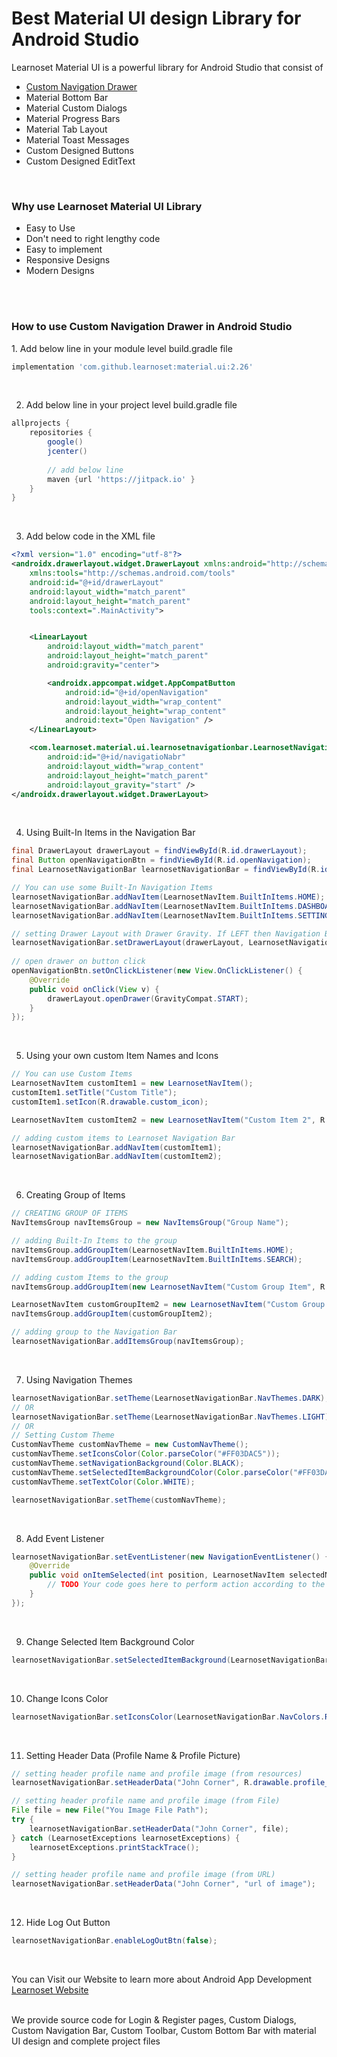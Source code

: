 
# Best Material UI design Library for Android Studio

Learnoset Material UI is a powerful library for Android Studio that consist of
<ul>
<a href = "#navigation_bar"><li>Custom Navigation Drawer</li></a>
<li>Material Bottom Bar</li>
<li>Material Custom Dialogs</li>
<li>Material Progress Bars</li>
<li>Material Tab Layout</li>
<li>Material Toast Messages</li>
<li>Custom Designed Buttons</li>
<li>Custom Designed EditText</li>
</ul>
<br>

<h3>Why use Learnoset Material UI Library</h3>
<ul>
<li>
  Easy to Use 
 </li>
  <li>
  Don't need to right lengthy code
 </li>  
  <li>
  Easy to implement
 </li>
  <li>
  Responsive Designs
 </li>
  <li>
  Modern Designs
 </li> 
</ul>
<br><br>
<h3 id = "navigation_bar">How to use Custom Navigation Drawer in Android Studio</h3>
1. Add below line in your module level build.gradle file

```groovy
implementation 'com.github.learnoset:material.ui:2.26'
```

<br>

2. Add below line in your project level build.gradle file

```groovy
allprojects {
    repositories {
        google()
        jcenter()
        
        // add below line
        maven {url 'https://jitpack.io' }
    }
}
```

<br>


3. Add below code in the XML file

```xml
<?xml version="1.0" encoding="utf-8"?>
<androidx.drawerlayout.widget.DrawerLayout xmlns:android="http://schemas.android.com/apk/res/android"
    xmlns:tools="http://schemas.android.com/tools"
    android:id="@+id/drawerLayout"
    android:layout_width="match_parent"
    android:layout_height="match_parent"
    tools:context=".MainActivity">


    <LinearLayout
        android:layout_width="match_parent"
        android:layout_height="match_parent"
        android:gravity="center">

        <androidx.appcompat.widget.AppCompatButton
            android:id="@+id/openNavigation"
            android:layout_width="wrap_content"
            android:layout_height="wrap_content"
            android:text="Open Navigation" />
    </LinearLayout>

    <com.learnoset.material.ui.learnosetnavigationbar.LearnosetNavigationBar
        android:id="@+id/navigatioNabr"
        android:layout_width="wrap_content"
        android:layout_height="match_parent"
        android:layout_gravity="start" />
</androidx.drawerlayout.widget.DrawerLayout>
```

<br>

4. Using Built-In Items in the Navigation Bar

```java
final DrawerLayout drawerLayout = findViewById(R.id.drawerLayout);
final Button openNavigationBtn = findViewById(R.id.openNavigation);
final LearnosetNavigationBar learnosetNavigationBar = findViewById(R.id.navigatioNabr);

// You can use some Built-In Navigation Items
learnosetNavigationBar.addNavItem(LearnosetNavItem.BuiltInItems.HOME);
learnosetNavigationBar.addNavItem(LearnosetNavItem.BuiltInItems.DASHBOARD);
learnosetNavigationBar.addNavItem(LearnosetNavItem.BuiltInItems.SETTINGS);

// setting Drawer Layout with Drawer Gravity. If LEFT then Navigation Bar opens from Left Side. If RIGHT then opens from right Side
learnosetNavigationBar.setDrawerLayout(drawerLayout, LearnosetNavigationBar.DrawerGravity.LEFT);
        
// open drawer on button click
openNavigationBtn.setOnClickListener(new View.OnClickListener() {
    @Override
    public void onClick(View v) {
        drawerLayout.openDrawer(GravityCompat.START);
    }
});
```

<br>

5. Using your own custom Item Names and Icons

```java
// You can use Custom Items
LearnosetNavItem customItem1 = new LearnosetNavItem();
customItem1.setTitle("Custom Title");
customItem1.setIcon(R.drawable.custom_icon);

LearnosetNavItem customItem2 = new LearnosetNavItem("Custom Item 2", R.drawable.custom_item_2);

// adding custom items to Learnoset Navigation Bar
learnosetNavigationBar.addNavItem(customItem1);
learnosetNavigationBar.addNavItem(customItem2);
```

<br>

6. Creating Group of Items

```java
// CREATING GROUP OF ITEMS
NavItemsGroup navItemsGroup = new NavItemsGroup("Group Name");

// adding Built-In Items to the group
navItemsGroup.addGroupItem(LearnosetNavItem.BuiltInItems.HOME);
navItemsGroup.addGroupItem(LearnosetNavItem.BuiltInItems.SEARCH);

// adding custom Items to the group
navItemsGroup.addGroupItem(new LearnosetNavItem("Custom Group Item", R.drawable.custom_item_icon));

LearnosetNavItem customGroupItem2 = new LearnosetNavItem("Custom Group Item 3 ", R.drawable.custom_item_3);
navItemsGroup.addGroupItem(customGroupItem2);

// adding group to the Navigation Bar
learnosetNavigationBar.addItemsGroup(navItemsGroup);
```

<br>

7. Using Navigation Themes
```java
learnosetNavigationBar.setTheme(LearnosetNavigationBar.NavThemes.DARK);
// OR
learnosetNavigationBar.setTheme(LearnosetNavigationBar.NavThemes.LIGHT);
// OR
// Setting Custom Theme
CustomNavTheme customNavTheme = new CustomNavTheme();
customNavTheme.setIconsColor(Color.parseColor("#FF03DAC5"));
customNavTheme.setNavigationBackground(Color.BLACK);
customNavTheme.setSelectedItemBackgroundColor(Color.parseColor("#FF03DAC5"));
customNavTheme.setTextColor(Color.WHITE);

learnosetNavigationBar.setTheme(customNavTheme);

```

<br>

8. Add Event Listener
```java
learnosetNavigationBar.setEventListener(new NavigationEventListener() {
    @Override
    public void onItemSelected(int position, LearnosetNavItem selectedNavItem) {
        // TODO Your code goes here to perform action according to the selected Item
    }
});
```

<br>

9. Change Selected Item Background Color
```java
learnosetNavigationBar.setSelectedItemBackground(LearnosetNavigationBar.NavColors.ORANGE);
```

<br>

10. Change Icons Color
```java
learnosetNavigationBar.setIconsColor(LearnosetNavigationBar.NavColors.RED);
```

<br>

11. Setting Header Data (Profile Name & Profile Picture)
```java
// setting header profile name and profile image (from resources)
learnosetNavigationBar.setHeaderData("John Corner", R.drawable.profile_image);

// setting header profile name and profile image (from File)
File file = new File("You Image File Path");
try {
    learnosetNavigationBar.setHeaderData("John Corner", file);
} catch (LearnosetExceptions learnosetExceptions) {
    learnosetExceptions.printStackTrace();
}

// setting header profile name and profile image (from URL)
learnosetNavigationBar.setHeaderData("John Corner", "url of image");
```

<br>

12. Hide Log Out Button
```java
learnosetNavigationBar.enableLogOutBtn(false);
```

<br>

You can Visit our Website to learn more about Android App Development<br>
[Learnoset Website](https://learnoset.com/)

<br>
We provide source code for Login & Register pages, Custom Dialogs, Custom Navigation Bar, Custom Toolbar, Custom Bottom Bar with material UI design and complete project files
